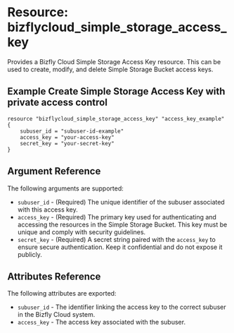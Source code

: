 
# Resource: bizflycloud_simple_storage_access_key

Provides a Bizfly Cloud Simple Storage Access Key resource. This can be used to create,
modify, and delete Simple Storage Bucket access keys.

## Example Create Simple Storage Access Key with private access control

```hcl
resource "bizflycloud_simple_storage_access_key" "access_key_example" {
    subuser_id = "subuser-id-example"
    access_key = "your-access-key"
    secret_key = "your-secret-key"
}
```

## Argument Reference

The following arguments are supported:

- `subuser_id` - (Required) The unique identifier of the subuser associated with this access key.
- `access_key` - (Required) The primary key used for authenticating and accessing the resources in the Simple Storage Bucket. This key must be unique and comply with security guidelines.
- `secret_key` - (Required) A secret string paired with the `access_key` to ensure secure authentication. Keep it confidential and do not expose it publicly.

## Attributes Reference

The following attributes are exported:

- `subuser_id` - The identifier linking the access key to the correct subuser in the Bizfly Cloud system.
- `access_key` - The access key associated with the subuser.
